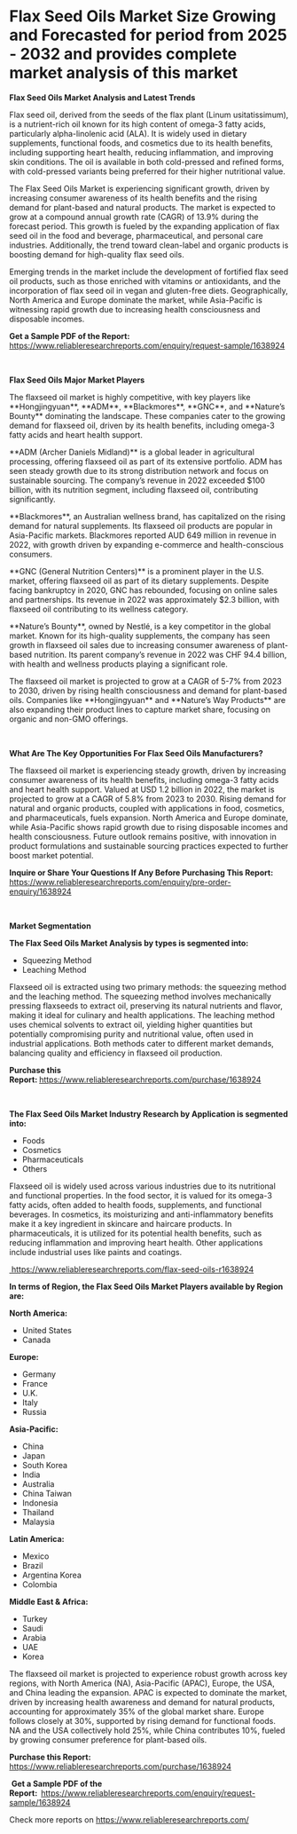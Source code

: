 <p><h1>Flax Seed Oils Market Size Growing and Forecasted for period from 2025 - 2032 and provides complete market analysis of this market</h1></p><p><strong>Flax Seed Oils Market Analysis and Latest Trends</strong></p>
<p><p>Flax seed oil, derived from the seeds of the flax plant (Linum usitatissimum), is a nutrient-rich oil known for its high content of omega-3 fatty acids, particularly alpha-linolenic acid (ALA). It is widely used in dietary supplements, functional foods, and cosmetics due to its health benefits, including supporting heart health, reducing inflammation, and improving skin conditions. The oil is available in both cold-pressed and refined forms, with cold-pressed variants being preferred for their higher nutritional value.</p><p>The Flax Seed Oils Market is experiencing significant growth, driven by increasing consumer awareness of its health benefits and the rising demand for plant-based and natural products. The market is expected to grow at a compound annual growth rate (CAGR) of 13.9% during the forecast period. This growth is fueled by the expanding application of flax seed oil in the food and beverage, pharmaceutical, and personal care industries. Additionally, the trend toward clean-label and organic products is boosting demand for high-quality flax seed oils.</p><p>Emerging trends in the market include the development of fortified flax seed oil products, such as those enriched with vitamins or antioxidants, and the incorporation of flax seed oil in vegan and gluten-free diets. Geographically, North America and Europe dominate the market, while Asia-Pacific is witnessing rapid growth due to increasing health consciousness and disposable incomes.</p></p>
<p><strong>Get a Sample PDF of the Report:&nbsp;</strong> <a href="https://www.reliableresearchreports.com/enquiry/request-sample/1638924?utm_campaign=2181&utm_medium=2&utm_source=Github&utm_content=ia&utm_term=25012025&utm_id=flax-seed-oils">https://www.reliableresearchreports.com/enquiry/request-sample/1638924</a></p>
<p>&nbsp;</p>
<p><strong>Flax Seed Oils Major Market Players</strong></p>
<p><p>The flaxseed oil market is highly competitive, with key players like **Hongjingyuan**, **ADM**, **Blackmores**, **GNC**, and **Nature’s Bounty** dominating the landscape. These companies cater to the growing demand for flaxseed oil, driven by its health benefits, including omega-3 fatty acids and heart health support.</p><p>**ADM (Archer Daniels Midland)** is a global leader in agricultural processing, offering flaxseed oil as part of its extensive portfolio. ADM has seen steady growth due to its strong distribution network and focus on sustainable sourcing. The company’s revenue in 2022 exceeded $100 billion, with its nutrition segment, including flaxseed oil, contributing significantly.</p><p>**Blackmores**, an Australian wellness brand, has capitalized on the rising demand for natural supplements. Its flaxseed oil products are popular in Asia-Pacific markets. Blackmores reported AUD 649 million in revenue in 2022, with growth driven by expanding e-commerce and health-conscious consumers.</p><p>**GNC (General Nutrition Centers)** is a prominent player in the U.S. market, offering flaxseed oil as part of its dietary supplements. Despite facing bankruptcy in 2020, GNC has rebounded, focusing on online sales and partnerships. Its revenue in 2022 was approximately $2.3 billion, with flaxseed oil contributing to its wellness category.</p><p>**Nature’s Bounty**, owned by Nestlé, is a key competitor in the global market. Known for its high-quality supplements, the company has seen growth in flaxseed oil sales due to increasing consumer awareness of plant-based nutrition. Its parent company’s revenue in 2022 was CHF 94.4 billion, with health and wellness products playing a significant role.</p><p>The flaxseed oil market is projected to grow at a CAGR of 5-7% from 2023 to 2030, driven by rising health consciousness and demand for plant-based oils. Companies like **Hongjingyuan** and **Nature’s Way Products** are also expanding their product lines to capture market share, focusing on organic and non-GMO offerings.</p></p>
<p>&nbsp;</p>
<p><strong>What Are The Key Opportunities For Flax Seed Oils Manufacturers?</strong></p>
<p><p>The flaxseed oil market is experiencing steady growth, driven by increasing consumer awareness of its health benefits, including omega-3 fatty acids and heart health support. Valued at USD 1.2 billion in 2022, the market is projected to grow at a CAGR of 5.8% from 2023 to 2030. Rising demand for natural and organic products, coupled with applications in food, cosmetics, and pharmaceuticals, fuels expansion. North America and Europe dominate, while Asia-Pacific shows rapid growth due to rising disposable incomes and health consciousness. Future outlook remains positive, with innovation in product formulations and sustainable sourcing practices expected to further boost market potential.</p></p>
<p><strong>Inquire or Share Your Questions If Any Before Purchasing This Report:</strong> <a href="https://www.reliableresearchreports.com/enquiry/pre-order-enquiry/1638924?utm_campaign=2181&utm_medium=2&utm_source=Github&utm_content=ia&utm_term=25012025&utm_id=flax-seed-oils">https://www.reliableresearchreports.com/enquiry/pre-order-enquiry/1638924</a></p>
<p>&nbsp;</p>
<p><strong>Market Segmentation</strong></p>
<p><strong>The Flax Seed Oils Market Analysis by types is segmented into:</strong></p>
<p><ul><li>Squeezing Method</li><li>Leaching Method</li></ul></p>
<p><p>Flaxseed oil is extracted using two primary methods: the squeezing method and the leaching method. The squeezing method involves mechanically pressing flaxseeds to extract oil, preserving its natural nutrients and flavor, making it ideal for culinary and health applications. The leaching method uses chemical solvents to extract oil, yielding higher quantities but potentially compromising purity and nutritional value, often used in industrial applications. Both methods cater to different market demands, balancing quality and efficiency in flaxseed oil production.</p></p>
<p><strong>Purchase this Report:&nbsp;</strong><a href="https://www.reliableresearchreports.com/purchase/1638924?utm_campaign=2181&utm_medium=2&utm_source=Github&utm_content=ia&utm_term=25012025&utm_id=flax-seed-oils">https://www.reliableresearchreports.com/purchase/1638924</a></p>
<p>&nbsp;</p>
<p><strong>The Flax Seed Oils Market Industry Research by Application is segmented into:</strong></p>
<p><ul><li>Foods</li><li>Cosmetics</li><li>Pharmaceuticals</li><li>Others</li></ul></p>
<p><p>Flaxseed oil is widely used across various industries due to its nutritional and functional properties. In the food sector, it is valued for its omega-3 fatty acids, often added to health foods, supplements, and functional beverages. In cosmetics, its moisturizing and anti-inflammatory benefits make it a key ingredient in skincare and haircare products. In pharmaceuticals, it is utilized for its potential health benefits, such as reducing inflammation and improving heart health. Other applications include industrial uses like paints and coatings.</p></p>
<p><a href="https://www.reliableresearchreports.com/flax-seed-oils-r1638924?utm_campaign=2181&utm_medium=2&utm_source=Github&utm_content=ia&utm_term=25012025&utm_id=flax-seed-oils">&nbsp;https://www.reliableresearchreports.com/flax-seed-oils-r1638924</a></p>
<p><strong>In terms of Region, the Flax Seed Oils Market Players available by Region are:</strong></p>
<p>
    <p> <strong> North America: </strong>
        <ul>
            <li>United States</li>
            <li>Canada</li>
        </ul>
        </p> 
    <p> <strong> Europe: </strong>
        <ul>
            <li>Germany</li>
            <li>France</li>
            <li>U.K.</li>
            <li>Italy</li>
            <li>Russia</li>
        </ul>
        </p> 
    <p> <strong> Asia-Pacific: </strong>
        <ul>
            <li>China</li>
            <li>Japan</li>
            <li>South Korea</li>
            <li>India</li>
            <li>Australia</li>
            <li>China Taiwan</li>
            <li>Indonesia</li>
            <li>Thailand</li>
            <li>Malaysia</li>
        </ul>
        </p> 
    <p> <strong> Latin America: </strong>
        <ul>
            <li>Mexico</li>
            <li>Brazil</li>
            <li>Argentina Korea</li>
            <li>Colombia</li>
        </ul>
        </p> 
    <p> <strong> Middle East & Africa: </strong>
        <ul>
            <li>Turkey</li>
            <li>Saudi</li>
            <li>Arabia</li>
            <li>UAE</li>
            <li>Korea</li>
        </ul>
    </p>
    </p>
<p><p>The flaxseed oil market is projected to experience robust growth across key regions, with North America (NA), Asia-Pacific (APAC), Europe, the USA, and China leading the expansion. APAC is expected to dominate the market, driven by increasing health awareness and demand for natural products, accounting for approximately 35% of the global market share. Europe follows closely at 30%, supported by rising demand for functional foods. NA and the USA collectively hold 25%, while China contributes 10%, fueled by growing consumer preference for plant-based oils.</p></p>
<p><strong>Purchase this Report: </strong><a href="https://www.reliableresearchreports.com/purchase/1638924?utm_campaign=2181&utm_medium=2&utm_source=Github&utm_content=ia&utm_term=25012025&utm_id=flax-seed-oils">https://www.reliableresearchreports.com/purchase/1638924</a></p>
<p>&nbsp;<strong>Get a Sample PDF of the Report:&nbsp;&nbsp;</strong><a href="https://www.reliableresearchreports.com/enquiry/request-sample/1638924?utm_campaign=2181&utm_medium=2&utm_source=Github&utm_content=ia&utm_term=25012025&utm_id=flax-seed-oils">https://www.reliableresearchreports.com/enquiry/request-sample/1638924</a></p>
<p><strong></strong></p>
<p>Check more reports on <a href="https://www.reliableresearchreports.com/?utm_campaign=2181&utm_medium=2&utm_source=Github&utm_content=ia&utm_term=25012025&utm_id=flax-seed-oils">https://www.reliableresearchreports.com/</a></p>